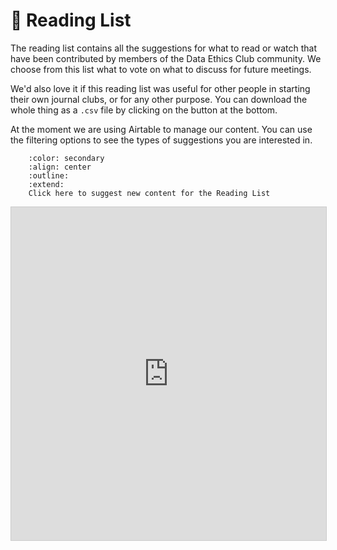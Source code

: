 # 📖 Reading List

The reading list contains all the suggestions for what to read or watch that have been contributed by members of the Data Ethics Club community. 
We choose from this list what to vote on what to discuss for future meetings. 

We'd also love it if this reading list was useful for other people in starting their own journal clubs, or for any other purpose. 
You can download the whole thing as a `.csv` file by clicking on the button at the bottom.

At the moment we are using Airtable to manage our content. You can use the filtering options to see the types of suggestions you are interested in. 

```{button-link} reading-list-suggestions.html
    :color: secondary
    :align: center
    :outline:
    :extend:
    Click here to suggest new content for the Reading List
```


<iframe class="airtable-embed" src="https://airtable.com/embed/app1HHxlA2zZMlIPT/shr57ScyQg4EpdA5x?backgroundColor=purple&layout=card&viewControls=on" frameborder="0" onmousewheel="" width="100%" height="533" style="background: transparent; border: 1px solid #ccc;"></iframe>
